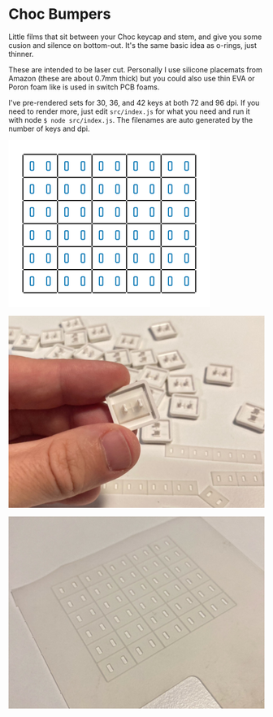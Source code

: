 # Choc Bumpers

Little films that sit between your Choc keycap and stem, and give you some cusion and silence on bottom-out. It's the same basic idea as o-rings, just thinner.

These are intended to be laser cut. Personally I use silicone placemats from Amazon (these are about 0.7mm thick) but you could also use thin EVA or Poron foam like is used in switch PCB foams.

I've pre-rendered sets for 30, 36, and 42 keys at both 72 and 96 dpi. If you need to render more, just edit `src/index.js` for what you need and run it with node `$ node src/index.js`. The filenames are auto generated by the number of keys and dpi.

![30 key choc bumper graphics](./choc_bumper_30_keys@72dpi.svg)

![Bumper in hand](./images/IMG_4521.jpeg)

![Bumper laser cut](./images/IMG_4518.jpeg)